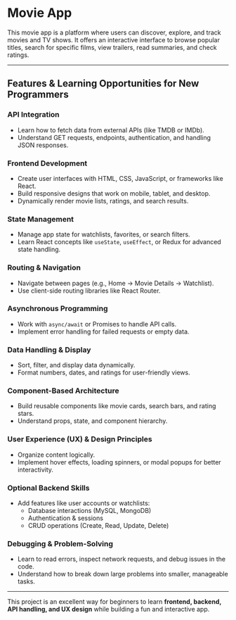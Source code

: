 # Movie App

This movie app is a platform where users can discover, explore, and track movies and TV shows. It offers an interactive interface to browse popular titles, search for specific films, view trailers, read summaries, and check ratings.

---

## Features & Learning Opportunities for New Programmers

### API Integration
- Learn how to fetch data from external APIs (like TMDB or IMDb).  
- Understand GET requests, endpoints, authentication, and handling JSON responses.

### Frontend Development
- Create user interfaces with HTML, CSS, JavaScript, or frameworks like React.  
- Build responsive designs that work on mobile, tablet, and desktop.  
- Dynamically render movie lists, ratings, and search results.

### State Management
- Manage app state for watchlists, favorites, or search filters.  
- Learn React concepts like `useState`, `useEffect`, or Redux for advanced state handling.

### Routing & Navigation
- Navigate between pages (e.g., Home → Movie Details → Watchlist).  
- Use client-side routing libraries like React Router.

### Asynchronous Programming
- Work with `async/await` or Promises to handle API calls.  
- Implement error handling for failed requests or empty data.

### Data Handling & Display
- Sort, filter, and display data dynamically.  
- Format numbers, dates, and ratings for user-friendly views.

### Component-Based Architecture
- Build reusable components like movie cards, search bars, and rating stars.  
- Understand props, state, and component hierarchy.

### User Experience (UX) & Design Principles
- Organize content logically.  
- Implement hover effects, loading spinners, or modal popups for better interactivity.

### Optional Backend Skills
- Add features like user accounts or watchlists:  
  - Database interactions (MySQL, MongoDB)  
  - Authentication & sessions  
  - CRUD operations (Create, Read, Update, Delete)

### Debugging & Problem-Solving
- Learn to read errors, inspect network requests, and debug issues in the code.  
- Understand how to break down large problems into smaller, manageable tasks.

---

This project is an excellent way for beginners to learn **frontend, backend, API handling, and UX design** while building a fun and interactive app.

